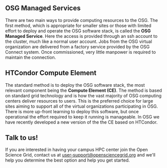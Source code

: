 [title]: - "Overview"

## OSG Managed Services

There are two main ways to provide computing resources to the OSG. The
first method, which is appropriate for smaller sites or those with 
limited effort to deploy and operate the OSG software stack, is
called the  **OSG Managed Service**. Here the access is provided through an ssh
account to the cluster, much like a normal user account.  Jobs from the
OSG virtual organization are delivered from a factory service provided
by the OSG Connect system. Once commissioned, very little manpower is
required to maintain the connection.

## HTCondor Compute Element

The standard method is to deploy the OSG software stack, the most relevant
component being the **Compute Element (CE)**. The method is based on
standard grid technology and is how the vast majority of OSG computing
centers deliver resources to users.  This is the preferred choice
for large sites aiming to support all of the virtual organizations
participating in OSG. There is more up-front learning to deploy this
software, but once operational the effort required to keep it running is 
manageable. In OSG we have recently developed a new version of the the
CE based on HTCondor.

## Talk to us!

If you are interested in having your campus HPC
center join the Open Science Grid, contact us at
[user-support@opensciencegrid.org](mailto:user-support@opensciencegrid.org)
and we'll help you determine the best option and help you get
started.
